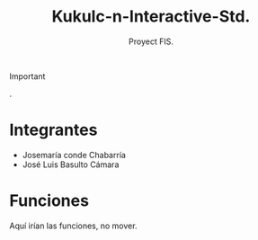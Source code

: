 <h1 align="center">
Kukulc-n-Interactive-Std.
</h1>
<div align="center">
Proyect FIS.

</div>

<a name="top"></a>

<br/>

> [!IMPORTANT]
.
# Integrantes

- Josemaría conde Chabarría
- José Luis Basulto Cámara
  
# Funciones

Aquí irían las funciones, no mover.

</div>
